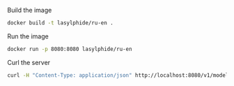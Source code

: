 Build the image
```bash
docker build -t lasylphide/ru-en .
```

Run the image
```bash
docker run -p 8080:8080 lasylphide/ru-en
```

Curl the server
```bash 
curl -H "Content-Type: application/json" http://localhost:8080/v1/models/ru-en:predict -d @./input.json
```